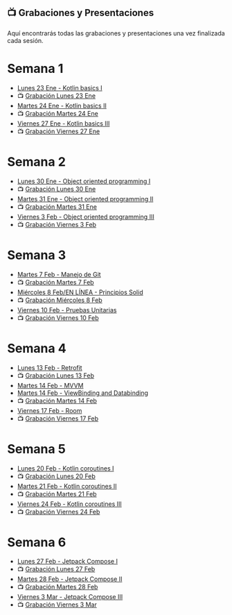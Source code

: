 ## 📺 Grabaciones y Presentaciones
Aquí encontrarás todas las grabaciones y presentaciones una vez finalizada cada sesión.

# Semana 1
- [Lunes 23 Ene - Kotlin basics I](https://drive.google.com/file/d/1J2K0kyHHvHGCJwZ71TiNBkDlGxubSQNJ/view?usp=sharing)
- 📺 [Grabación Lunes 23 Ene](https://drive.google.com/file/d/16bF4-U9OKSekXuRIv-oSQhUJx35zfes-/view?usp=sharing)
- [Martes 24 Ene - Kotlin basics II](https://drive.google.com/file/d/1h7luLrWn_bcqmzTTthPa91qfcz3Qzxl9/view?usp=sharing)
- 📺 [Grabación Martes 24 Ene](https://drive.google.com/file/d/1X_kGjzUNQDQ4cjbCzc3vjqpNdbfdSAfJ/view?usp=sharing)
- [Viernes 27 Ene - Kotlin basics III](https://drive.google.com/file/d/1AbeGLIZeRZ9m4R_WQhOdONhgqOt65R2O/view?usp=sharing)
- 📺 [Grabación Viernes 27 Ene](https://drive.google.com/file/d/1Rv0Tv9GtcMpo9zd_8l-T2y8GGrQWLVym/view?usp=sharing)

# Semana 2
- [Lunes 30 Ene - Object oriented programming I](https://drive.google.com/file/d/1wZA-hdZ0oazr25JECEe1EH4LQ6HNrhEb/view?usp=sharing)
- 📺 [Grabación Lunes 30 Ene](https://drive.google.com/file/d/1jjoRBn3Xc2OQ7aDP-Xtr0VzAfbZIilqc/view?usp=sharing)
- [Martes 31 Ene - Object oriented programming II](https://drive.google.com/file/d/1JQGh6XPTWMfaubgkL6uoHSgrXYVc9ouv/view?usp=sharing)
- 📺 [Grabación Martes 31 Ene](https://drive.google.com/file/d/1Ucfb-68Qr6pV1GeNLQwZmQ5KqbB6fEAn/view?usp=sharing)
- [Viernes 3 Feb - Object oriented programming III](https://drive.google.com/file/d/1MEZX21c74xgomd6oXP6SsRJ8-iGGdK44/view?usp=sharing)
- 📺 [Grabación Viernes 3 Feb](https://drive.google.com/file/d/1pcGgMFMHc30FCp7wjTIgBsFNUi9Z7yZ5/view?usp=sharing)

# Semana 3
- [Martes 7 Feb - Manejo de Git](https://drive.google.com/file/d/1fp-uQSkTUo0ZV9uvL7gSAquxwCPfbyjo/view?usp=sharing)
- 📺 [Grabación Martes 7 Feb](https://drive.google.com/file/d/1qrgV3MFNIjZy1f0ypU5M2kC16eru30lH/view?usp=sharing)
- [Miércoles 8 Feb/EN LÍNEA - Principios Solid](https://drive.google.com/file/d/14bHJ5lOb2TZqYmdzOsn5C5zYzJ1c-4xr/view?usp=sharing)
- 📺 [Grabación Miércoles 8 Feb](https://drive.google.com/file/d/1nlfdKAsrF5A2EDobkOwjnPXT6cz4Xoeu/view?usp=sharing)
- [Viernes 10 Feb - Pruebas Unitarias](https://drive.google.com/file/d/1ZEVaTG39xLHMlyVVFsja7nyDcoW1ovpY/view?usp=sharing)
- 📺 [Grabación Viernes 10 Feb](https://drive.google.com/file/d/1jPlBkhRRCgAJkaMSdrj-AxB6jEhY3ED-/view?usp=sharing)

# Semana 4
- [Lunes 13 Feb - Retrofit](https://drive.google.com/file/d/167M1sOYWuQef8wDq3leo-41u_LWIJVGc/view?usp=sharing)
- 📺 [Grabación Lunes 13 Feb](https://drive.google.com/file/d/1Jxk84gnlpxlRSI8Yk7mKM7aAdLos9UIT/view?usp=sharing)
- [Martes 14 Feb - MVVM](https://drive.google.com/file/d/1ciqReRE_aWk2VilfR7Qef3NbfJj-l2Eu/view?usp=sharing)
- [Martes 14 Feb - ViewBinding and Databinding](https://drive.google.com/file/d/18bGQZBSTjGg9zfiRY0lmcGTg3XK8dznM/view?usp=sharing)
- 📺 [Grabación Martes 14 Feb](https://drive.google.com/file/d/1JvERekb6SuPnf6jn2QIjETSqEr4SKE3i/view?usp=sharing)
- [Viernes 17 Feb - Room](https://drive.google.com/file/d/10XkHV6WoIelkuhbwCx7f_NopUsoUd-sr/view?usp=sharing)
- 📺 [Grabación Viernes 17 Feb](https://drive.google.com/file/d/1L_ja9Sq6cz5ZdbcTKkz2wbUi_EsE1Mmp/view?usp=sharing)

# Semana 5
- [Lunes 20 Feb - Kotlin coroutines I](https://drive.google.com/file/d/19vL_YRNSzHNZ8N6jYVK5itr-gk3LZTt9/view?usp=sharing)
- 📺 [Grabación Lunes 20 Feb](https://drive.google.com/file/d/1-3PZGb5DZPSgCwU3WBpHRKrDirwz2vDS/view?usp=sharing)
- [Martes 21 Feb - Kotlin coroutines II](https://drive.google.com/file/d/1u4YrvSDG98D0Ot93s2aoxcU_sse29_rG/view?usp=sharing)
- 📺 [Grabación Martes 21 Feb](https://drive.google.com/file/d/1s934-0rZCro7ffCBhoEwfXOxtU4s8_hL/view?usp=sharing)
- [Viernes 24 Feb - Kotlin coroutines III](https://drive.google.com/file/d/1cy-ttdttyG1aIi4FmWHdJ_MTMChsU8j4/view?usp=sharing)
- 📺 [Grabación Viernes 24 Feb](https://drive.google.com/file/d/1V0KgkBT2Xvi5Dc_dDK0vtiPSaANac8SW/view?usp=sharing)

# Semana 6
- [Lunes 27 Feb - Jetpack Compose I](https://drive.google.com/file/d/1-k5FvGFtFQpzdLJF1HseYrHO-9mb4btc/view?usp=sharing)
- 📺 [Grabación Lunes 27 Feb ](https://drive.google.com/file/d/13pDUjYy0QLYHr9uoS1Qi6MLGoV23Bw62/view?usp=sharing)
- [Martes 28 Feb - Jetpack Compose II](https://drive.google.com/file/d/1WUpyAsYy2HF7d9WH1FURH9btG8b-P88m/view?usp=share_link)
- 📺 [Grabación Martes 28 Feb]()
- [Viernes 3 Mar - Jetpack Compose III](https://drive.google.com/file/d/1LSBFI0a2je0JoET0voVGU6iPliacvEPj/view?usp=sharing)
- 📺 [Grabación Viernes 3 Mar]()

